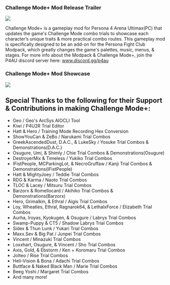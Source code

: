 ### Challenge Mode+ Mod Release Trailer
[![](https://markdown-videos-api.jorgenkh.no/youtube/BSnCdUlPNkA)](https://youtu.be/BSnCdUlPNkA)

Challenge Mode+ is a gameplay mod for Persona 4 Arena Ultimax(PC) that updates the game's Challenge Mode combo trials to showcase each character’s unique traits & more practical combo routes. This gameplay mod is specifically designed to be an add-on for the Persona Fight Club Modpack, which greatly changes the game's palettes, music, menus, & stages. For more info about the Modpack & Challenge Mode+, join the P4AU discord server here: www.discord.gg/p4au


### Challenge Mode+ Mod Showcase
[![](https://markdown-videos-api.jorgenkh.no/youtube/dKi89on7d48)](https://youtu.be/dKi89on7d48)

## Special Thanks to the following for their Support & Contributions in making Challenge Mode+:

- Geo / Geo's ArcSys AIOCLI Tool
- Kiwi / P4U2R Trial Editor
- Hatt & Hero / Training Mode Recording Hex Conversion
- ShowYouCan & ZeBo / Narukami Trial Combos
- GreekAscendedDust, D.A.C., & LukeSky / Yosuke Trial Combos & Demonstrations(D.A.C.)
- Osugure, Umi, & Shimly / Chie Trial Combos & Demonstrations(Osugure)
- DestroyerMix & Timeless / Yukiko Trial Combos
- IFistPeople, MCParkingLot, & NecroGruffaw / Kanji Trial Combos & Demonstrations(IFistPeople)
- Hatt & MightyJoey / Teddie Trial Combos
- RDG & Karma / Naoto Trial Combos
- TLOC & Lacey / Mitsuru Trial Combos
- Barzorx & Romellocard / Akihiko Trial Combos & Demonstrations(Barzorx)
- Hero, Grimalkin, & Ethral / Aigis Trial Combos
- Loy, Wheatles, Ethral, Ragnarok64, & LethalxForce / Elizabeth Trial Combos
- Aurha, Iroyas, Kyokugen, & Osugure / Labrys Trial Combos
- Swamp-Puppy & CT5 / Shadow Labrys Trial Combos
- Sidex & Thun Lunk / Yukari Trial Combos
- Maxx.Sev & Big Pat / Junpei Trial Combos
- Vincent / Minazuki Trial Combos
- Loxxhart, Osugure, & Vincent / Sho Trial Combos
- Axis, Gold, & Ebstorm / Ken + Koromaru Trial Combos
- Jolteo / Rise Trial Combos
- Heli-Vision & Bona / Adachi Trial Combos
- Buttface & Naked Black Man / Marie Trial Combos
- Beeg Yoshi /  Margaret Trial Combos
- And many more!
